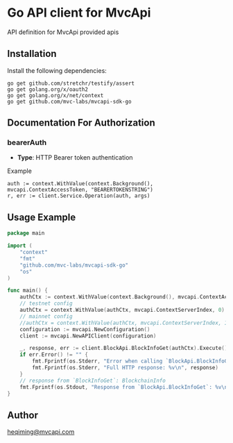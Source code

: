 # Go API client for MvcApi

API definition for MvcApi provided apis


## Installation

Install the following dependencies:

```shell
go get github.com/stretchr/testify/assert
go get golang.org/x/oauth2
go get golang.org/x/net/context
go get github.com/mvc-labs/mvcapi-sdk-go
```

## Documentation For Authorization


### bearerAuth

- **Type**: HTTP Bearer token authentication

Example

```golang
auth := context.WithValue(context.Background(), mvcapi.ContextAccessToken, "BEARERTOKENSTRING")
r, err := client.Service.Operation(auth, args)
```

## Usage Example

```go
package main

import (
	"context"
	"fmt"
	"github.com/mvc-labs/mvcapi-sdk-go"
	"os"
)

func main() {
	authCtx := context.WithValue(context.Background(), mvcapi.ContextAccessToken, "YOUR_MVCAPI_KEY")
	// testnet config
	authCtx = context.WithValue(authCtx, mvcapi.ContextServerIndex, 0)
	// mainnet config
	//authCtx = context.WithValue(authCtx, mvcapi.ContextServerIndex, 1)
	configuration := mvcapi.NewConfiguration()
	client := mvcapi.NewAPIClient(configuration)

	_, response, err := client.BlockApi.BlockInfoGet(authCtx).Execute()
	if err.Error() != "" {
		fmt.Fprintf(os.Stderr, "Error when calling `BlockApi.BlockInfoGet``: %v\n", err)
		fmt.Fprintf(os.Stderr, "Full HTTP response: %v\n", response)
	}
	// response from `BlockInfoGet`: BlockchainInfo
	fmt.Fprintf(os.Stdout, "Response from `BlockApi.BlockInfoGet`: %v\n", response)
}

```

## Author

heqiming@mvcapi.com

